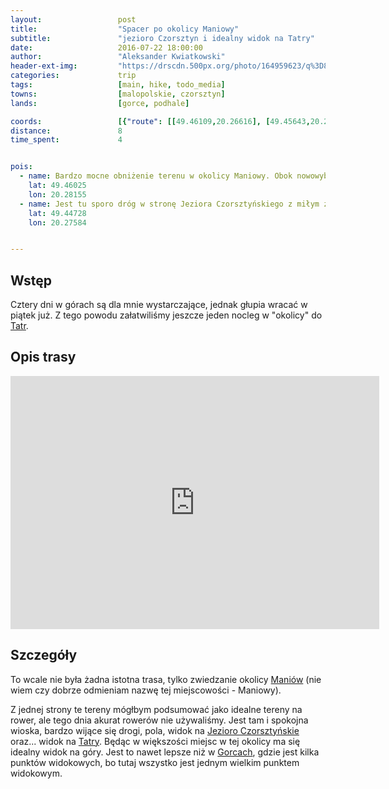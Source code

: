```yaml
---
layout:                 post
title:                  "Spacer po okolicy Maniowy"
subtitle:               "jezioro Czorsztyn i idealny widok na Tatry"
date:                   2016-07-22 18:00:00
author:                 "Aleksander Kwiatkowski"
header-ext-img:         "https://drscdn.500px.org/photo/164959623/q%3D80_m%3D2000/1588e418c8871127b24670bd2633e501"
categories:             trip
tags:                   [main, hike, todo_media]
towns:                  [malopolskie, czorsztyn]
lands:                  [gorce, podhale]

coords:                 [{"route": [[49.46109,20.26616], [49.45643,20.26380], [49.45422,20.27165], [49.44870,20.26779], [49.44527,20.27225], [49.44468,20.27088], [49.44926,20.27912], [49.45623,20.28448], [49.45710,20.28620], [49.46005,20.28315], [49.46212,20.27521], [49.46092,20.27418], [49.46226,20.26616]], "type": "hike"}]
distance:               8
time_spent:             4


pois:
  - name: Bardzo mocne obniżenie terenu w okolicy Maniowy. Obok nowowybudowana droga z dobrymi widokami na okolicę.
    lat: 49.46025
    lon: 20.28155
  - name: Jest tu sporo dróg w stronę Jeziora Czorsztyńskiego z miłym zjazdem.
    lat: 49.44728
    lon: 20.27584


---
```

[wiki-tatry]: https://pl.wikipedia.org/wiki/Tatry
[wiki-maniowy]: https://pl.wikipedia.org/wiki/Maniowy
[wiki-gorce]: https://pl.wikipedia.org/wiki/Gorce
[wiki-jezioro-czorsztynskie]: https://pl.wikipedia.org/wiki/Jezioro_Czorszty%C5%84skie

Wstęp
-----

Cztery dni w górach są dla mnie wystarczające, jednak głupia wracać w piątek już.
Z tego powodu załatwiliśmy jeszcze jeden nocleg w "okolicy" do [Tatr][wiki-tatry].

Opis trasy
----------

<iframe height='405' width='590' frameborder='0' allowtransparency='true' scrolling='no' src='https://www.strava.com/activities/650903338/embed/ece651f58c89ac3a61cb94dfd6461ebf7053f2ce'></iframe>

Szczegóły
---------

To wcale nie była żadna istotna trasa, tylko zwiedzanie okolicy [Maniów][wiki-maniowy]
(nie wiem czy dobrze odmieniam nazwę tej miejscowości - Maniowy).

Z jednej strony te tereny mógłbym podsumować jako idealne tereny na rower, ale
tego dnia akurat rowerów nie używaliśmy. Jest tam i spokojna wioska, bardzo wijące
się drogi, pola, widok na [Jezioro Czorsztyńskie][wiki-jezioro-czorsztynskie] oraz...
widok na [Tatry][wiki-tatry]. Będąc w większości miejsc w tej okolicy
ma się idealny widok na góry.
Jest to nawet lepsze niż w [Gorcach][wiki-gorce], gdzie jest kilka punktów widokowych,
bo tutaj wszystko jest jednym wielkim punktem widokowym.
